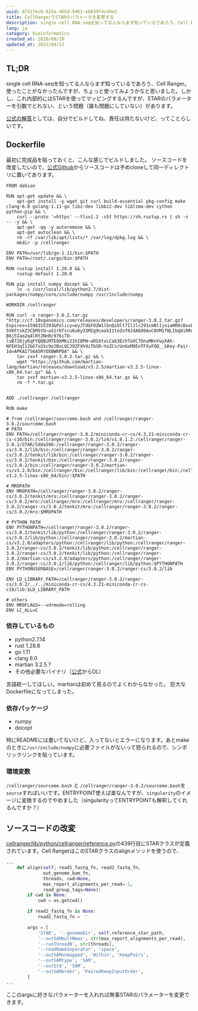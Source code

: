 ```yaml
---
uuid: 07317ec6-015a-465d-9461-eb639f4c49e2
title: CellRangerでSTARのパラメータを変更する
description: single cell RNA-seqを知ってる人ならまず知っているであろう、Cell Ranger。使ったことがなかったんですが、ちょっと使ってみようかなと思いました。しかし、これ内部的にはSTARを使ってマッピングするんですが、STARのパラメーターを引数でとれない、という問題（誰も問題にしていない）があります。公式の解答としては、自分でビルドしてね、責任は持たないけど、ってことらしいです。
lang: ja
category: bioinformatics
created_at: 2020/09/10
updated_at: 2022/04/12
---
```


## TL;DR

single cell RNA-seqを知ってる人ならまず知っているであろう、Cell Ranger。使ったことがなかったんですが、ちょっと使ってみようかなと思いました。しかし、これ内部的にはSTARを使ってマッピングするんですが、STARのパラメーターを引数でとれない、という問題（誰も問題にしていない）があります。

[公式の解答](https://kb.10xgenomics.com/hc/en-us/articles/360003877352-How-can-I-modify-the-STAR-alignment-parameters-in-Cell-Ranger-)としては、自分でビルドしてね、責任は持たないけど、ってことらしいです。

## Dockerfile

最初に完成品を貼っておくと、こんな感じでビルドしました。
ソースコードを改変したいので、[公式Github](https://github.com/10XGenomics/cellranger)からソースコードは予めcloneして同一ディレクトリに置いてあります。

```docker
FROM debian

RUN apt-get update && \
    apt-get install -y wget git curl build-essential pkg-config make clang-6.0 golang-1.11-go libz-dev libbz2-dev liblzma-dev cython python-pip && \
    curl --proto '=https' --tlsv1.2 -sSf https://sh.rustup.rs | sh -s -- -y && \
    apt-get -qq -y autoremove && \
    apt-get autoclean && \
    rm -rf /var/lib/apt/lists/* /var/log/dpkg.log && \
    mkdir -p /cellranger

ENV PATH=/usr/lib/go-1.11/bin:$PATH
ENV PATH=/root/.cargo/bin:$PATH

RUN rustup install 1.28.0 && \
    rustup default 1.28.0 

RUN pip install numpy docopt && \
    ln -s /usr/local/lib/python2.7/dist-packages/numpy/core/include/numpy /usr/include/numpy

WORKDIR /cellranger

RUN curl -o ranger-3.0.2.tar.gz "http://cf.10xgenomics.com/releases/developers/ranger-3.0.2.tar.gz?Expires=1590315393&Policy=eyJTdGF0ZW1lbnQiOlt7IlJlc291cmNlIjoiaHR0cDovL2NmLjEweGdlbm9taWNzLmNvbS9yZWxlYXNlcy9kZXZlbG9wZXJzL3Jhbmdlci0zLjAuMi50YXIuZ3oiLCJDb25kaXRpb24iOnsiRGF0ZUxlc3NUaGFuIjp7IkFXUzpFcG9jaFRpbWUiOjE1OTAzMTUzOTN9fX1dfQ__&Signature=SVmge3JPzIIYfhszzUjw7Dv9ilbAWVcNTyFSrjtfUZhjyW0p11zAhqPD1PzK04pm5wJDwhzG5GNfsY8hSPbrGliGBsrBTj8MhguBQu7O2DYMOk5ej-5VKFtskZ3CbM5YU~aS1rbTsru6u6y33M2g9ceokI1teZnf0JdA690AuC8VM1fNLIbq8iRRoNOdz7DsG6-B6j5Iao2q4lRt2NnRc976iTO-lvB728jyKqFYQQBiMTEQkMKi21hI8PW~aRSXtvLCab3EchTeXC7OnuMKnYwyXAh-NFEH3qI12bG7sGSc9oJBxLQCJ9ZFXh9iTbSR~YeZCsrUn6oM8EnTFXvFOQ__&Key-Pair-Id=APKAI7S6A5RYOXBWRPDA" && \
    tar zxvf ranger-3.0.2.tar.gz && \
    wget "https://github.com/martian-lang/martian/releases/download/v3.2.5/martian-v3.2.5-linux-x86_64.tar.gz" && \
    tar zxvf martian-v3.2.5-linux-x86_64.tar.gz && \
    rm -f *.tar.gz


ADD ./cellranger /cellranger

RUN make

# from /cellranger/sourceme.bash and /cellranger/ranger-3.0.2/sourceme.bash
# PATH
ENV PATH=/cellranger/ranger-3.0.2/miniconda-cr-cs/4.3.21-miniconda-cr-cs-c10/bin:/cellranger/ranger-3.0.2/lz4/v1.8.1.2:/cellranger/ranger-3.0.2/STAR/5dda596:/cellranger/ranger-3.0.2/ranger-cs/3.0.2/lib/bin:/cellranger/ranger-3.0.2/ranger-cs/3.0.2/tenkit/lib/bin:/cellranger/ranger-3.0.2/ranger-cs/3.0.2/tenkit/bin:/cellranger/ranger-3.0.2/ranger-cs/3.0.2/bin:/cellranger/ranger-3.0.2/martian-cs/v3.2.0/bin:/cellranger/bin:/cellranger/lib/bin:/cellranger/bin:/cellranger/lib/bin:/cellranger/tenkit/bin/:/cellranger/martian-v3.2.5-linux-x86_64/bin/:$PATH

# MROPATH
ENV MROPATH=/cellranger/ranger-3.0.2/ranger-cs/3.0.2/tenkit/mro:/cellranger/ranger-3.0.2/ranger-cs/3.0.2/mro:/cellranger/mro:/cellranger/mro:/cellranger/ranger-3.0.2/ranger-cs/3.0.2/tenkit/mro:/cellranger/ranger-3.0.2/ranger-cs/3.0.2/mro:$MROPATH

# PYTHON PATH
ENV PYTHONPATH=/cellranger/ranger-3.0.2/ranger-cs/3.0.2/tenkit/lib/python:/cellranger/ranger-3.0.2/ranger-cs/3.0.2/lib/python:/cellranger/ranger-3.0.2/martian-cs/v3.2.0/adapters/python:/cellranger/lib/python:/cellranger/ranger-3.0.2/ranger-cs/3.0.2/tenkit/lib/python:/cellranger/ranger-3.0.2/ranger-cs/3.0.2/tenkit/lib/python:/cellranger/ranger-3.0.2/martian-cs/v3.2.0/adapters/python:/cellranger/ranger-3.0.2/ranger-cs/3.0.2/lib/python:/cellranger/lib/python:$PYTHONPATH
ENV PYTHONUSERBASE=/cellranger/ranger-3.0.2/ranger-cs/3.0.2/lib

ENV LD_LIBRARY_PATH=/cellranger/ranger-3.0.2/ranger-cs/3.0.2/../../miniconda-cr-cs/4.3.21-miniconda-cr-cs-c10/lib:$LD_LIBRARY_PATH 

# others
ENV MROFLAGS=--vdrmode=rolling
ENV LC_ALL=C
```

### 依存しているもの

- python2.7.14
- rust 1.28.8
- go 1.11
- clang 6.0
- martian 3.2.5 ?
- その他必要なバイナリ（[公式](https://support.10xgenomics.com/developers/software/downloads/latest)からDL）

言語統一してほしい。martianは初めて見るのでよくわからなかった。
巨大なDockerfileになってしまった。

### 依存パッケージ

- numpy
- docopt

特にREADMEには書いてないけど、入ってないとエラーになります。あとmakeのときに`/usr/include/numpy`に必要ファイルがないって怒られるので、シンボリックリンクを貼っています。

### 環境変数

`/cellranger/sourceme.bash` と `/cellranger/ranger-3.0.2/sourceme.bash`を`source`すればいいです。ENTRYPOINT使えば楽なんですが、`singularity`のイメージに変換するのでやめました（singularityってENTRYPOINTも解釈してくれるんですか？）

## ソースコードの改変

[cellranger/lib/python/cellranger/reference.py](https://github.com/10XGenomics/cellranger/blob/master/lib/python/cellranger/reference.py)の439行目にSTARクラスが定義されています。Cell RangerはこのSTARクラスのalignメソッドを使うので、

```python
...
    def align(self, read1_fastq_fn, read2_fastq_fn,
              out_genome_bam_fn,
              threads, cwd=None,
              max_report_alignments_per_read=-1,
              read_group_tags=None):
        if cwd is None:
            cwd = os.getcwd()

        if read2_fastq_fn is None:
            read2_fastq_fn = ''

        args = [
            'STAR', '--genomeDir', self.reference_star_path,
            '--outSAMmultNmax', str(max_report_alignments_per_read),
            '--runThreadN', str(threads),
            '--readNameSeparator', 'space',
            '--outSAMunmapped', 'Within', 'KeepPairs',
            '--outSAMtype', 'SAM',
            '--outStd', 'SAM',
            '--outSAMorder', 'PairedKeepInputOrder',
        ]
...
```

ここのargsに好きなパラメーターを入れれば無事STARのパラメーターを変更できます。
